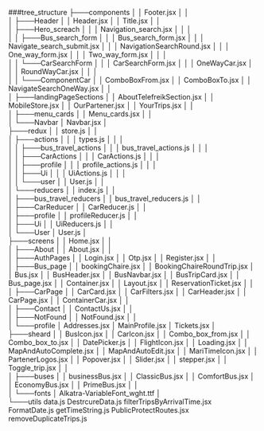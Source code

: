 ###tree_structure 
├───components
│   │   Footer.jsx
│   │   
│   ├───Header
│   │       Header.jsx
│   │       Title.jsx
│   │       
│   ├───Hero_screach
│   │   │   Navigation_search.jsx
│   │   │   
│   │   ├───Bus_search_form
│   │   │       Bus_search_form.jsx
│   │   │       Navigate_search_submit.jsx
│   │   │       NavigationSearchRound.jsx
│   │   │       One_way_form.jsx
│   │   │       Two_way_form.jsx
│   │   │       
│   │   └───CarSearchForm
│   │       │   CarSearchForm.jsx
│   │       │   OneWayCar.jsx
│   │       │   RoundWayCar.jsx
│   │       │   
│   │       └───ComponentCar
│   │               ComboBoxFrom.jsx
│   │               ComboBoxTo.jsx
│   │               NavigateSearchOneWay.jsx
│   │               
│   ├───landingPageSections
│   │       AboutTelefreikSection.jsx
│   │       MobileStore.jsx
│   │       OurPartener.jsx
│   │       YourTrips.jsx
│   │       
│   ├───menu_cards
│   │       Menu_cards.jsx
│   │       
│   └───Navbar
│           Navbar.jsx
│           
├───redux
│   │   store.js
│   │   
│   ├───actions
│   │   │   types.js
│   │   │   
│   │   ├───bus_travel_actions
│   │   │       bus_travel_actions.js
│   │   │       
│   │   ├───CarActions
│   │   │       CarActions.js
│   │   │       
│   │   ├───profile
│   │   │       profile_actions.js
│   │   │       
│   │   ├───Ui
│   │   │       UiActions.js
│   │   │       
│   │   └───user
│   │           User.js
│   │           
│   └───reducers
│       │   index.js
│       │   
│       ├───bus_travel_reducers
│       │       bus_travel_reducers.js
│       │       
│       ├───CarReducer
│       │       CarReducer.js
│       │       
│       ├───profile
│       │       profileReducer.js
│       │       
│       ├───Ui
│       │       UiReducers.js
│       │       
│       └───User
│               User.js
│               
├───screens
│   │   Home.jsx
│   │   
│   ├───About
│   │       About.jsx
│   │       
│   ├───AuthPages
│   │       Login.jsx
│   │       Otp.jsx
│   │       Register.jsx
│   │       
│   ├───Bus_page
│   │       bookingChaire.jsx
│   │       BookingChaireRoundTrip.jsx
│   │       Bus.jsx
│   │       BusHeader.jsx
│   │       BusNavbar.jsx
│   │       BusTripCard.jsx
│   │       Bus_page.jsx
│   │       Container.jsx
│   │       Layout.jsx
│   │       ReservationTicket.jsx
│   │       
│   ├───CarPage
│   │       CarCard.jsx
│   │       CarFilters.jsx
│   │       CarHeader.jsx
│   │       CarPage.jsx
│   │       ContainerCar.jsx
│   │       
│   ├───Contact
│   │       ContactUs.jsx
│   │       
│   ├───NotFound
│   │       NotFound.jsx
│   │       
│   └───profile
│           Addresses.jsx
│           MainProfile.jsx
│           Tickets.jsx
│           
├───sheard
│   │   BusIcon.jsx
│   │   CarIcon.jsx
│   │   Combo_box_from.jsx
│   │   Combo_box_to.jsx
│   │   DatePicker.js
│   │   FlightIcon.jsx
│   │   Loading.jsx
│   │   MapAndAutoComplete.jsx
│   │   MapAndAutoEdit.jsx
│   │   MariTimeIcon.jsx
│   │   PartenerLogos.jsx
│   │   Popover.jsx
│   │   Slider.jsx
│   │   stepper.jsx
│   │   Toggle_trip.jsx
│   │   
│   ├───buses
│   │       businessBus.jsx
│   │       ClassicBus.jsx
│   │       ComfortBus.jsx
│   │       EconomyBus.jsx
│   │       PrimeBus.jsx
│   │       
│   └───fonts
│           Alkatra-VariableFont_wght.ttf
│           
└───utils
        data.js
        DestrcureData.js
        filterTripsByArrivalTime.jsx
        FormatDate.js
        getTimeString.js
        PublicProtectRoutes.jsx
        removeDuplicateTrips.js
